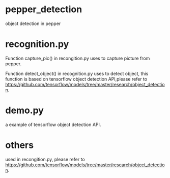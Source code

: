 # pepper_detection
object detection in pepper
# recognition.py
Function capture_pic() in recongition.py uses to capture picture from pepper.

Function detect_object() in recognition.py uses to detect object, this function is based on tensorflow object detection API,please refer to https://github.com/tensorflow/models/tree/master/research/object_detection.

# demo.py
a example of tensorflow object detection API.

# others
used in recongition.py, please refer to https://github.com/tensorflow/models/tree/master/research/object_detection.  
